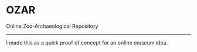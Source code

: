 # OZAR
Online Zoo-Archaeological Repository

---

I made this as a quick proof of concept for an online museum idea.